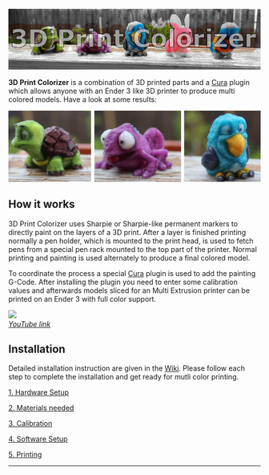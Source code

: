 
![](Media/Logo.jpg)  

**3D Print Colorizer** is a combination of 3D printed parts and a [Cura](https://ultimaker.com/de/software/ultimaker-cura) plugin which allows anyone with an Ender 3 like 3D printer to produce multi colored models. Have a look at some results:

![](Media/Models.jpg)  

## How it works
3D Print Colorizer uses Sharpie or Sharpie-like permanent markers to directly paint on the layers of a 3D print. After a layer is finished printing normally a pen holder, which is mounted to the print head, is used to fetch pens from a special pen rack mounted to the top part of the printer. Normal printing and painting is used alternately to produce a final colored model.

To coordinate the process a special [Cura](https://ultimaker.com/de/software/ultimaker-cura) plugin is used to  add the painting G-Code. After installing the plugin you need to enter some calibration values and afterwards models sliced for an Multi Extrusion printer can be printed on an Ender 3 with full color support.

![](Media/Animation.gif)  
*[YouTube link](https://youtu.be/2vPkmsyEDaQ)*

## Installation
Detailed installation instruction are given in the [Wiki](https://github.com/Sakati84/3DPrintColorizer/wiki/1-Hardware-Setup). Please follow each step to complete the installation and get ready for mutli color printing.

[1. Hardware Setup](https://github.com/Sakati84/3DPrintColorizer/wiki/1-Hardware-Setup)

[2. Materials needed](https://github.com/Sakati84/3DPrintColorizer/wiki/2-Materials)

[3. Calibration](https://github.com/Sakati84/3DPrintColorizer/wiki/3-Calibration)

[4. Software Setup](https://github.com/Sakati84/3DPrintColorizer/wiki/4-Software-Setup)

[5. Printing](https://github.com/Sakati84/3DPrintColorizer/wiki/5-Printing)

---
[//]: <> (<a href="https://www.buymeacoffee.com/sakati" target="_blank"><img src="https://cdn.buymeacoffee.com/buttons/v2/default-yellow.png" alt="Buy Me A Coffee" width="150" height="40" ></a>)